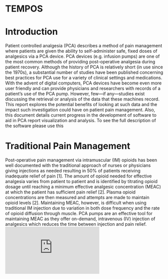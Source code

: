 # TEMPOS
# Introduction
Patient controlled analgesia (PCA) describes a method of pain management where patients are given the ability to self-administer safe, fixed doses of analgesics via a PCA device. PCA devices (e.g. infusion pumps) are one of the most common methods of providing post-operative analgesia during patient recovery. Although the history of PCA is relatively short (in use since the 1970s), a substantial number of studies have been published concerning best practices for PCA use for a variety of clinical settings and medications. With the advent of digital computers, PCA devices have become even more user friendly and can provide physicians and researchers with records of a patient’s use of the PCA pump.  However, few—if any—studies exist discussing the retrieval or analysis of the data that these machines record. This report explores the potential benefits of looking at such data and the impact such investigation could have on patient pain management. Also, this document details current progress in the development of software to aid in PCA report visualization and analysis.
To see the full description of the software please use this 
# Traditional Pain Management
Post-operative pain management via intramuscular (IM) opioids has been well documented with the traditional approach of nurses or physicians giving injections as needed resulting in 50% of patients receiving inadequate relief of pain [1]. The amount of opioid needed for effective analgesia varies from patient to patient and is identified by titrating opioid dosage until reaching a minimum effective analgesic concentration (MEAC) at which the patient has sufficient pain relief [2]. Plasma opioid concentrations are then measured and attempts are made to maintain opioid levels [2]. Maintaining MEAC, however, is difficult when using traditional IM injection due to variation in both dose frequency and the rate of opioid diffusion through muscle. PCA pumps are an effective tool for maintaining MEAC as they offer on-demand, intravenous (IV) injection of analgesics which reduces the time between injection and pain relief.
![link](https://github.com/iHealProjects/TEMPOS/files/993646/PCAreadmeFile.pdf)
